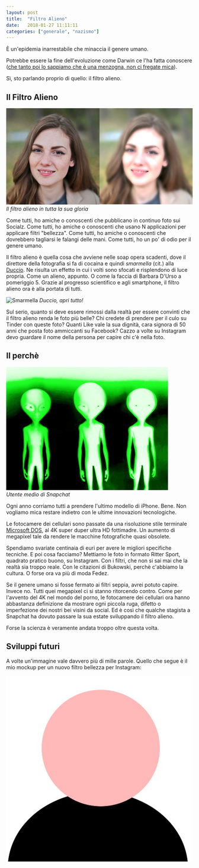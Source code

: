 ```yaml
---
layout: post
title:  "Filtro Alieno"
date:   2018-01-27 11:11:11
categories: ["generale", "nazismo"]
---
```


È un'epidemia inarrestabile che minaccia il genere umano.

Potrebbe essere la fine dell'evoluzione come Darwin ce l'ha fatta conoscere
([che tanto poi lo sappiamo che è una menzogna, non ci fregate mica](https://antidarwin.wordpress.com/2013/07/17/evoluzionismo-tra-mito-e-realta-perche-il-darwinismo-e-falso/)).

Sì, sto parlando proprio di quello: il filtro alieno.

## Il Filtro Alieno

![Filtro Alieno](/assets/2018-01-27-filtro-alieno.jpg)
*Il filtro alieno in tutta la sua gloria*

Come tutti, ho amiche o conoscenti che pubblicano in continuo foto sui Socialz.
Come tutti, ho amiche o conoscenti che usano N applicazioni per applicare filtri "bellezza".
Come tutti, ho amiche o conoscenti che dovrebbero tagliarsi le falangi delle mani.
Come tutti, ho un po' di odio per il genere umano.

Il filtro alieno è quella cosa che avviene nelle soap opera scadenti,
dove il direttore della fotografia si fa di cocaina e quindi *smarmella* (cit.) alla
[Duccio](https://it.wikipedia.org/wiki/Personaggi_di_Boris#Duccio).
Ne risulta un effetto in cui i volti sono sfocati e risplendono di luce propria.
Come un alieno, appunto.
O come la faccia di Barbara D'Urso a pomeriggio 5.
Grazie al progresso scientifico e agli smartphone, il filtro alieno ora è alla portata di tutti.

![Smarmella](http://www.gossipetv.com/wp-content/uploads/2016/06/barbara-durso-pomeriggio-5-300x194.png)
*Duccio, apri tutto!*

Sul serio, quanto si deve essere rimossi dalla realtà per essere convinti che il filtro alieno
renda le foto più belle?
Chi credete di prendere per il culo su Tinder con queste foto?
Quanti Like vale la sua dignità, cara signora di 50 anni che posta foto ammiccanti su Facebook?
Cazzo a volte su Instagram devo guardare il nome della persona per capire chi c'è nella foto.

## Il perchè

![Utente medio di Snapchat](/assets/2018-01-27-filtro-alieno-alieni.jpg)
<br/>
*Utente medio di Snapchat*

Ogni anno corriamo tutti a prendere l'ultimo modello di iPhone.
Bene. Non vogliamo mica restare indietro con le ultime innovazioni tecnologiche.

Le fotocamere dei cellulari sono passate da una risoluzione stile terminale
[Microsoft DOS](https://en.wikipedia.org/wiki/MS-DOS#/media/File:StartingMsdos.png),
al 4K super duper ultra HD fottimadre.
Un aumento di megapixel tale da rendere le macchine fotografiche quasi obsolete.

Spendiamo svariate centinaia di euri per avere le migliori specifiche tecniche.
E poi cosa facciamo?
Mettiamo le foto in formato Ritter Sport, quadrato pratico buono, su Instagram.
Con i filtri, che non si sai mai che la realtà sia troppo reale.
Con le citazioni di Bukowski, perchè c'abbiamo la cultura.
O forse ora va più di moda Fedez.

Se il genere umano si fosse fermato ai filtri seppia, avrei potuto capire.
Invece no.
Tutti quei megapixel ci si stanno ritorcendo contro.
Come per l'avvento del 4K nel mondo del porno, le fotocamere dei cellulari ora hanno
abbastanza definizione da mostrare ogni piccola ruga, difetto o imperfezione
dei nostri bei visini da social.
Ed è così che qualche stagista a Snapchat ha dovuto passare la sua estate sviluppando il
filtro alieno.

Forse la scienza è veramente andata troppo oltre questa volta.

## Sviluppi futuri

A volte un'immagine vale davvero più di mille parole.
Quello che segue è il mio mockup per un nuovo filtro bellezza per Instagram:

<img src="/assets/2018-01-27-filtro-alieno-forme-geometriche.jpg" alt="Filtro Geometrico" style="max-width: 500px;"/>
